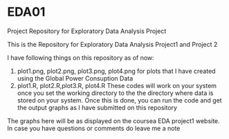 # EDA01
Project Repository for Exploratory Data Analysis Project

This is the Repository for Exploratory Data Analysis Project1 and Project 2

I have following things on this repository as of now:

1. plot1.png, plot2.png, plot3.png, plot4.png for plots that I have created using the Global Power Consuption Data 
2. plot1.R, plot2.R,plot3.R, plot4.R These codes will work on your system once you set the working directory to the the directory where data is stored on your system. Once this is done, you can run the code and get the output graphs as I have submitted on this repository


The graphs here will be as displayed on the coursea EDA project1 website. In case you have questions or comments do leave me a note
